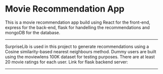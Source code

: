 # Movie Recommendation App

This is a movie recommendation app build using React for the front-end, express for the back-end, flask for handelling the recommendations and mongoDB for the database.
***
SurpriseLib is used in this project to generate recommendations using a Cosine similarity-based nearest neighbours method. Dummy users are built using the moviewlens 100K dataset for testing purposes. There are at least 20 movie ratings for each user.
Link for flask backend server: 
***
